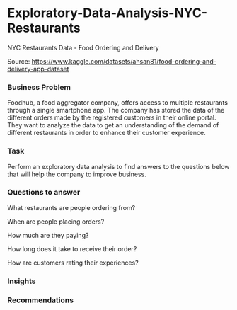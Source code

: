 # Exploratory-Data-Analysis-NYC-Restaurants

NYC Restaurants Data - Food Ordering and Delivery

Source: https://www.kaggle.com/datasets/ahsan81/food-ordering-and-delivery-app-dataset

### Business Problem 

Foodhub, a food aggregator company, offers access to multiple restaurants through a single smartphone app. The company has stored the data of the different orders made by the registered customers in their online portal. They want to analyze the data to get an understanding of the demand of different restaurants in order to enhance their customer experience. 


### Task

Perform an exploratory data analysis to find answers to the questions below that will help the company to improve business.


### Questions to answer

What restaurants are people ordering from?

When are people placing orders?

How much are they paying?

How long does it take to receive their order?

How are customers rating their experiences?


### Insights




### Recommendations
